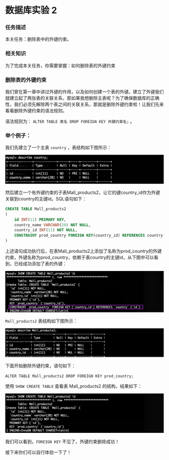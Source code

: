 # 数据库实验 2

### 任务描述

本关任务：删除表中的外键约束。

### 相关知识

为了完成本关任务，你需要掌握：如何删除表的外键约束

### 删除表的外键约束

我们曾在第一章中讲过外键的作用，以及如何创建一个表的外键。建立了外键我们就建立起了两张表的关联关系，那如果我想删除主表呢？为了确保数据库的正确性，我们必须先解除两个表之间的关联关系，那就是删除外键约束啦！让我们先来看看删除外键约束的语法规则。

语法规则为： `ALTER TABLE 表名 DROP FOREIGN KEY 外键约束名;` 。

### 举个例子：

我们先建立了一个主表 `country` ，表结构如下图所示：

![img](./Figure/202304161103.png)

然后建立一个有外键约束的子表Mall_products2，让它的键country_id作为外键关联到country的主键id。SQL语句如下：

```sql
CREATE TABLE Mall_products2
(
    id INT(11) PRIMARY KEY,
    country_name VARCHAR(20) NOT NULL,
    country_id INT(11) NOT NULL,
    CONSTRAINT prod_country FOREIGN KEY(country_id) REFERENCES country(id)
)
```

上述语句成功执行后，在表Mall_products2上添加了名称为prod_country的外键约束，外键名称为prod_country，依赖于表country的主键id，从下图中可以看到，已经成功添加了表的外键：

![img](./Figure/202304161104.png)

`Mall_products2` 表结构如下图所示：

![img](./Figure/202304161105.png)

下面开始删除外键约束，语句如下：

`ALTER TABLE Mall_products2 DROP FOREIGN KEY prod_country;
`

使用 `SHOW CREATE TABLE` 查看表 Mall_products2 的结构，结果如下：

![img](./Figure/202304161106.png)

我们可以看到，`FOREIGN KEY` 不见了，外键约束删除成功！

接下来你们可以自行体验一下了！

